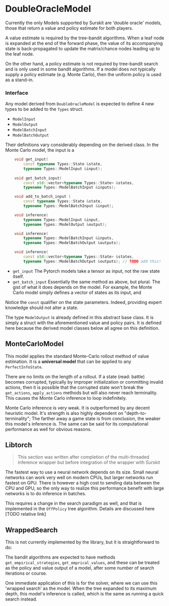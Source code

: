 # DoubleOracleModel

Currently the only Models supported by Surskit are 'double oracle' models, those that return a value and policy estimate for both players.

A value estimate is required by the tree-bandit algorithms. When a leaf node is expanded at the end of the forward phase, the value of its accompanying state is back-propagated to update the matrix/chance nodes leading up to the leaf node.

On the other hand, a policy estimate is not required by tree-bandit search and is only used in some bandit algorithms. If a model does not typically supply a policy estimate (e.g. Monte Carlo), then the uniform policy is used as a stand-in.

### Interface

Any model derived from `DoubleOracleModel` is expected to define 4 new types to be added to the `Types` struct.

* `ModelInput`
* `ModelOutput`
* `ModelBatchInput`
* `ModelBatchOutput`

Their definitions vary considerably depending on the derived class. In the Monte Carlo model, the input is a 

```cpp
    void get_input(
        const typename Types::State &state,
        typename Types::ModelInput &input);
        
    void get_batch_input(
        const std::vector<typename Types::State> &states,
        typename Types::ModelBatchInput &inputs);

    void add_to_batch_input (
        const typename Types::State &state,
        typename Types::ModelBatchInput &input);

    void inference(
        typename Types::ModelInput &input,
        typename Types::ModelOutput &output);

    void inference(
        typename Types::ModelBatchInput &inputs,
        typename Types::ModelBatchOutput &outputs);

    void inference(
        const std::vector<typename Types::State> &states,
        typename Types::ModelBatchOutput &outputs); // TODO add this!
```

* `get_input`
The Pytorch models take a tensor as input, not the raw state itself.
* `get_batch_input`
Essentially the same method as above, but plural. The gist of what it does depends on the model. For example, the Monte Carlo model simply defines a vector of states as its input, and 

Notice the `const` qualifier on the state parameters. Indeed, providing expert knowledge should not alter a state.

The type `ModelOutput` is already defined in this abstract base class. It is simply a struct with the aforementioned value and policy pairs. It is defined here because the derived model classes below all agree on this definition.


## MonteCarloModel

This model applies the standard Monte-Carlo rollout method of value estimation. It is a **universal model** that can be applied to any `PerfectInfoState`.

There are no limits on the length of a rollout. If a state (read: battle) becomes corrupted, typically by improper initialization or committing invalid actions, then it is possible that the corrupted state won't break the `get_actions`, `apply_actions` methods but will also never reach terminality. This causes the Monte Carlo inference to loop indefinitely.

Monte Carlo inference is very weak. It is outperformed by any decent heuristic model. It's strength is also highly dependent on "depth-to-terminality"; The farther away a game state is from conclusion, the weaker this model's inference is. The same can be said for its computational performance as well for obvious reasons.

## Libtorch

> This section was written after completion of the multi-threaded inference wrapper but before integration of the wrapper with Surskit

The fastest way to use a neural network depends on its size. Small neural networks can work very well on modern CPUs, but larger networks run fastest on GPU. There is however a high cost to sending data between the CPU and GPU, so the only way to realize this performance benefit with large networks is to do inference in batches.

This requires a change in the search paradigm as well, and that is implemented in the `OffPolicy` tree algorithm. Details are discussed here [TODO relative link]

## WrappedSearch

This is not currently implemented by the library, but it is straightforward to do:

The bandit algorithms are expected to have methods `get_empirical_strategies`, `get_emprical_values`, and these can be treated as the policy and value output of a model, after some number of search iterations or course.

One immediate application of this is for the solver, where we can use this 'wrapped search' as the model. When the tree expanded to its maximum depth, this model's inference is called, which is the same as running a quick search instead.
